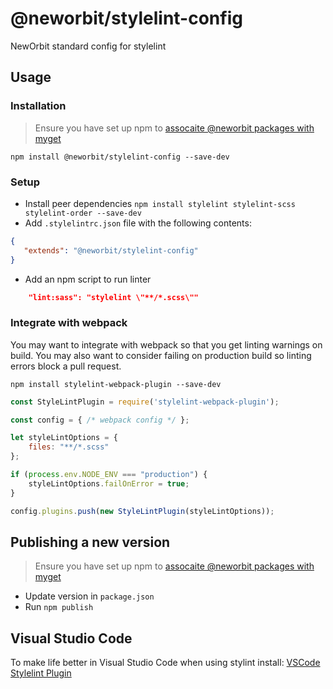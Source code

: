 # @neworbit/stylelint-config

NewOrbit standard config for stylelint

## Usage
### Installation

 > Ensure you have set up npm to [assocaite @neworbit packages with myget](https://github.com/NewOrbit/development-guidelines/blob/master/how-to/npm/associate-%40neworbit-packages-with-myget.md)

`npm install @neworbit/stylelint-config --save-dev`

### Setup

 - Install peer dependencies
 `npm install stylelint stylelint-scss stylelint-order --save-dev`
 - Add `.stylelintrc.json` file with the following contents:

 ```json
{
    "extends": "@neworbit/stylelint-config"
}
 ```

 - Add an npm script to run linter

 ```json
     "lint:sass": "stylelint \"**/*.scss\""
 ```

### Integrate with webpack

You may want to integrate with webpack so that you get linting warnings on build.  You may also want to consider failing on production build so linting errors block a pull request.

`npm install stylelint-webpack-plugin --save-dev`

```js
const StyleLintPlugin = require('stylelint-webpack-plugin');

const config = { /* webpack config */ };

let styleLintOptions = {
    files: "**/*.scss"
};

if (process.env.NODE_ENV === "production") {
    styleLintOptions.failOnError = true;
}

config.plugins.push(new StyleLintPlugin(styleLintOptions));

```

## Publishing a new version

 > Ensure you have set up npm to [assocaite @neworbit packages with myget](https://github.com/NewOrbit/development-guidelines/blob/master/how-to/npm/associate-%40neworbit-packages-with-myget.md)

 - Update version in `package.json`
 - Run `npm publish`

 ## Visual Studio Code
To make life better in Visual Studio Code when using stylint install:
[VSCode Stylelint Plugin](https://github.com/shinnn/vscode-stylelint)